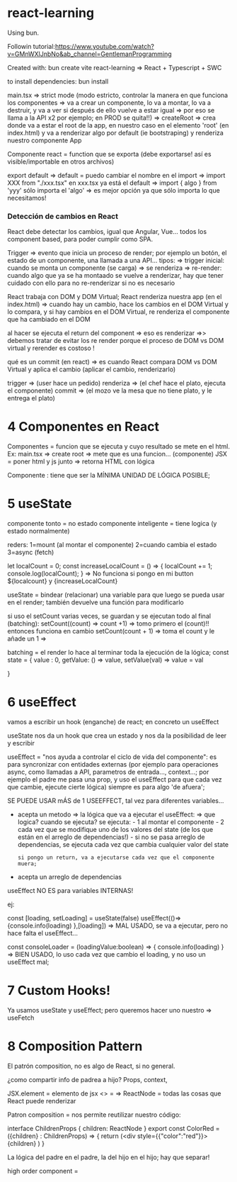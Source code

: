 # react-learning

Using bun.

Followin tutorial:https://www.youtube.com/watch?v=GMnWXlJnbNo&ab_channel=GentlemanProgramming

Created with:
bun create vite react-learning => React + Typescript + SWC

to install dependencies:
bun install


main.tsx => strict mode (modo estricto, controlar la manera en que funciona los componentes => va a crear un componente, lo va a montar, lo va a destruir, y va a ver si después de ello vuelve a estar igual => por eso se llama a la API x2 por ejemplo; en PROD se quita!!)
    => createRoot => crea donde va a estar el root de la app, en nuestro caso en el elemento 'root' (en index.html) y va a renderizar algo por default (ie bootstraping)
    y renderiza nuestro componente App


Componente react = function que se exporta (debe exportarse! así es visible/importable en otros archivos)

export default <Name> => default = puedo cambiar el nombre en el import
    => import XXX from "./xxx.tsx" en xxx.tsx ya está el default
    => import { algo } from 'yyy' sólo importa el 'algo' => es mejor opción ya que sólo importa lo que necesitamos!


### Detección de cambios en React
React debe detectar los cambios, igual que Angular, Vue... todos los component based, para poder cumplir como SPA.

Trigger => evento que inicia un proceso de render; por ejemplo un botón, el estado de un componente, una llamada a una API...
    tipos:
    => trigger inicial: cuando se monta un componente (se carga) => se renderiza 
    => re-render: cuando algo que ya se ha montaado se vuelve a renderizar, hay que tener cuidado con ello para no re-renderizar si no es necesario


React trabaja con DOM y DOM Virtual; 
React renderiza nuestra app (en el index.html) => cuando hay un cambio, hace los cambios en el DOM Virtual y lo compara, y si hay cambios en el DOM Virtual, re renderiza el componente que ha cambiado en el DOM 

al hacer <Component/> se ejecuta el return <html> del component => eso es renderizar =>> debemos tratar de evitar los re render porque el proceso de DOM vs DOM virtual y rerender es costoso !

qué es un commit (en react) => es cuando React compara DOM vs DOM Virtual y aplica el cambio (aplicar el cambio, renderizarlo)

trigger => (user hace un pedido)
renderiza => (el chef hace el plato, ejecuta el componente)
commit => (el mozo ve la mesa que no tiene plato, y le entrega el plato)


# 4 Componentes en React

Componentes = funcion que se ejecuta y cuyo resultado se mete en el html. Ex: main.tsx => create root => mete <App/> que es una funcion... (componente)
JSX = poner html y js junto => retorna HTML con lógica

Componente : tiene que ser la MÍNIMA UNIDAD DE LÓGICA POSIBLE; 

# 5 useState
componente tonto = no estado
componente inteligente = tiene logica (y estado normalmente)

reders:
    1=mount (al montar el componente)
    2=cuando cambia el estado
    3=async (fetch)


let localCount = 0;
const increaseLocalCount = () => { localCount += 1; console.log(localCount); } => No funciona si pongo en mi button ${localcount} y {increaseLocalCount}

useState = bindear (relacionar) una variable para que luego se pueda usar en el render; también devuelve una función para modificarlo

si uso el setCount varias veces, se guardan y se ejecutan todo al final (batching):
setCount((count) => count +1) => tomo primero el (count)!! entonces funciona
en cambio setCount(count + 1) => toma el count y le añade un 1 => 

batching = el render lo hace al terminar toda la ejecución de la lógica; 
const state = {
    value : 0,
    getValue: () => value,
    setValue(val) => value = val

}

# 6 useEffect 

vamos a escribir un hook (enganche) de react; en concreto un useEffect

useState nos da un hook que crea un estado y nos da la posibilidad de leer y escribir

useEffect = "nos ayuda a controlar el ciclo de vida del componente": es para syncronizar con entidades externas (por ejemplo para operaciones async, como llamadas a API, parametros de entrada..., context...; por ejemplo el padre me pasa una prop, y uso el useEffect para que cada vez que cambie, ejecute cierte lógica)
siempre es para algo 'de afuera'; 

SE PUEDE USAR mÁS de 1 USEEFFECT, tal vez para diferentes variables...

  - acepta un metodo  => la lógica que va a ejecutar el useEffect:
        => que logica? cuando se ejecuta? se ejecuta:
        - 1 al montar el componente
        - 2 cada vez que se modifique uno de los valores del state (de los que están en el arreglo de dependencias!)
        - si no se pasa arreglo de dependencias, se ejecuta cada vez que cambia cualquier valor del state

        si pongo un return, va a ejecutarse cada vez que el componente muera; 
  - acepta un arreglo de dependencias

useEffect NO ES para variables INTERNAS!

 ej: 
 
 const [loading, setLoading] = useState(false)
 useEffect(()=>{console.info(loading) },[loading]) => MAL USADO, se va a ejecutar, pero no hace falta el useEffect...

 const consoleLoader = (loadingValue:boolean) => {
    console.info(loading)
 } => BIEN USADO, lo uso cada vez que cambio el loading, y no uso un useEffect mal;



# 7 Custom Hooks! 
Ya usamos useState y useEffect; pero queremos hacer uno nuestro => useFetch

# 8 Composition Pattern

El patrón composition, no es algo de React, si no general.

¿como compartir info de padrea a hijo? Props, context, 

JSX.element = elemento de jsx <> = <fragment> => 
ReactNode = todas las cosas que React puede renderizar


Patron composition = nos permite reutilizar nuestro código:

interface ChildrenProps {
    children: ReactNode
}
export const ColorRed  = ({children} : ChildrenProps) => {
    return (<div style={{"color":"red"}}>{children} </div>)
}

La lógica del padre en el padre, la del hijo en el hijo; hay que separar!

high order component = 
